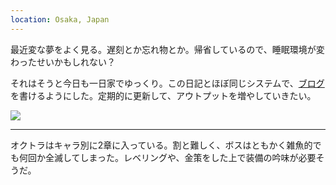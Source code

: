 ```yaml
---
location: Osaka, Japan
---
```


最近変な夢をよく見る。遅刻とか忘れ物とか。帰省しているので、睡眠環境が変わったせいかもしれない？

それはそうと今日も一日家でゆっくり。この日記とほぼ同じシステムで、[ブログ](https://apkas.net)を書けるようにした。定期的に更新して、アウトプットを増やしていきたい。

![](https://photos.old.apkas.net/medium/202501/20250103-180826.webp)

---

オクトラはキャラ別に2章に入っている。割と難しく、ボスはともかく雑魚的でも何回か全滅してしまった。レベリングや、金策をした上で装備の吟味が必要そうだ。
